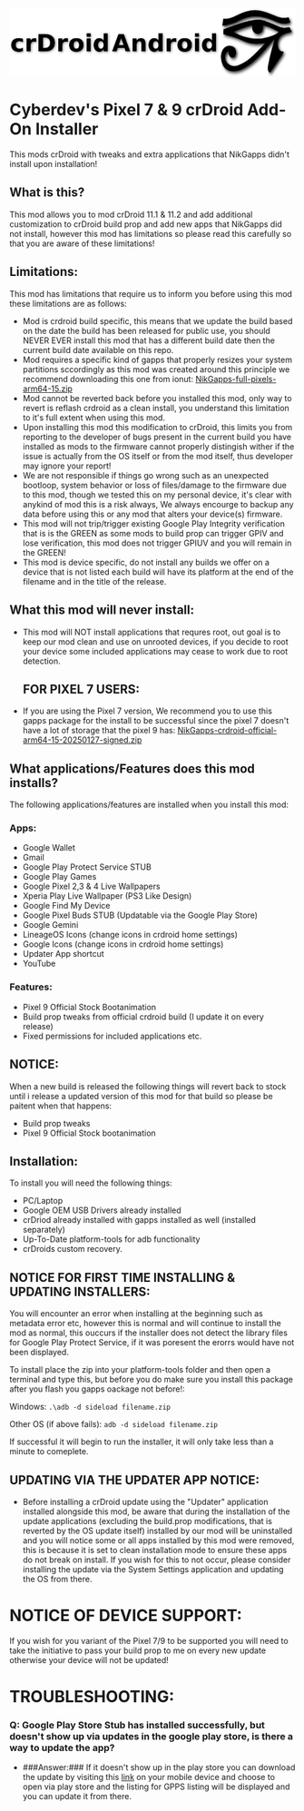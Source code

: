 ![crdroid](images/crdroid.png)
# Cyberdev's Pixel 7 & 9 crDroid Add-On Installer
This mods crDroid with tweaks and extra applications that NikGapps didn't install upon installation!

## What is this?
This mod allows you to mod crDroid 11.1 & 11.2 and add additional customization to crDroid build prop and add new apps that NikGapps did not install, however this mod has limitations so please read this carefully so that you are aware of these limitations!

## Limitations:
This mod has limitations that require us to inform  you before using this mod these limitations are as follows:

- Mod is crdroid build specific, this means that we update the build based on the date the build has been released for public use, you should NEVER EVER install this mod that has a different build date then the current build date available on this repo.
- Mod requires a specific kind of gapps that properly resizes your system partitions sccordingly as this mod was created around this principle we recommend downloading this one from ionut: [NikGapps-full-pixels-arm64-15.zip](https://sourceforge.net/projects/nikgapps/files/Elite-Releases/ionut/Android-15/)
- Mod cannot be reverted back before you installed this mod, only way to revert is reflash crdroid as a clean install, you understand this limitation to it's full extent when using this mod.
- Upon installing this mod this modification to crDroid, this limits you from reporting to the developer of bugs present in the current build you have installed as mods to the firmware cannot properly distingish wither if the issue is actually from the OS itself or from the mod itself, thus developer may ignore your report!
- We are not responsible if things go wrong such as an unexpected bootloop, system behavior or loss of files/damage to the firmware due to this mod, though we tested this on my personal device, it's clear with anykind of mod this is a risk always, We always encourge to backup any data before using this or any mod that alters your device(s) firmware.
- This mod will not trip/trigger existing Google Play Integrity verification that is is the GREEN as some mods to build prop can trigger GPIV and lose verification, this mod does not trigger GPIUV and you will remain in the GREEN!
- This mod is device specific, do not install any builds we offer on a device that is not listed each build will have its platform at the end of the filename and in the title of the release.

## What this mod will never install:
- This mod will NOT install applications that requres root, out goal is to keep our mod clean and use on unrooted devices, if you decide to root your device some included applications may cease to work due to root detection.

  ## FOR PIXEL 7 USERS:
- If you are using the Pixel 7 version, We recommend you to use this gapps package for the install to be successful since the pixel 7 doesn't have a lot of storage that the pixel 9 has: [NikGapps-crdroid-official-arm64-15-20250127-signed.zip](https://sourceforge.net/projects/nikgapps/files/Elite-Releases/crdroid-official/Android-15/27-Jan-2025/NikGapps-crdroid-official-arm64-15-20250127-signed.zip/download)

## What applications/Features does this mod installs?
The following applications/features are installed when you install this mod:

### Apps:
- Google Wallet
- Gmail
- Google Play Protect Service STUB
- Google Play Games
- Google Pixel 2,3 & 4 Live Wallpapers
- Xperia Play Live Wallpaper (PS3 Like Design)
- Google Find My Device
- Google Pixel Buds STUB (Updatable via the Google Play Store)
- Google Gemini
- LineageOS Icons (change icons in crdroid home settings)
- Google Icons (change icons in crdroid home settings)
- Updater App shortcut
- YouTube

### Features:
- Pixel 9 Official Stock Bootanimation
- Build prop tweaks from official crdroid build (I update it on every release)
- Fixed permissions for included applications etc.

## NOTICE:
When a new build is released the following things will revert back to stock until i release a updated version of this mod for that build so please be paitent when that happens:
- Build prop tweaks
- Pixel 9 Official Stock bootanimation

## Installation:
To install you will need the following things:

- PC/Laptop
- Google OEM USB Drivers already installed
- crDriod already installed with gapps installed as well (installed separately)
- Up-To-Date platform-tools for adb functionality
- crDroids custom recovery.

## NOTICE FOR FIRST TIME INSTALLING & UPDATING INSTALLERS:
You will encounter an error when installing at the beginning such as metadata error etc, however this is normal and will continue to install the mod as normal, this ouccurs if the installer does not detect the library files for Google Play Protect Service, if it was poresent the erorrs would have not been displayed.

To install place the zip into your platform-tools folder and then open a terminal and type this, but before you do make sure you install this package after you flash you gapps oackage not before!:

Windows: `.\adb -d sideload filename.zip`

Other OS (if above fails): `adb -d sideload filename.zip`

If successful it will begin to run the installer, it will only take less than a minute to comeplete.

## UPDATING VIA THE UPDATER APP NOTICE:
- Before installing a crDroid update using the "Updater" application installed alongside this mod, be aware that during the installation of the update applications (excluding the build.prop modifications, that is reverted by the OS update itself) installed by our mod will be uninstalled and you will notice some or all apps installed by this mod were removed, this is because it is set to clean installation mode to ensure these apps do not break on install. If you wish for this to not occur, please consider installing the update via the System Settings application and updating the OS from there.

# NOTICE OF DEVICE SUPPORT:
If you wish for you variant of the Pixel 7/9 to be supported you will need to take the initiative to pass your build prop to me on every new update otherwise your device will not be updated!

# TROUBLESHOOTING:

### Q: Google Play Store Stub has installed successfully, but doesn't show up via updates in the google play store, is there a way to update the app?

- ###Answer:### If it doesn't show up in the play store you can download the update by visiting this [link](https://play.google.com/store/apps/details?id=com.google.android.odad) on your mobile device and choose to open via play store and the listing for GPPS listing will be displayed and you can update it from there.
